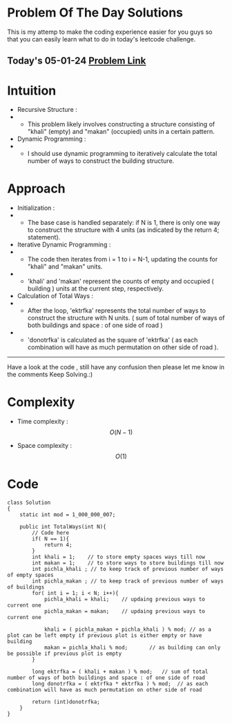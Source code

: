 # Problem Of The Day Solutions

This is my attemp to make the coding experience easier for you guys so that you can easily learn what to do in today's leetcode challenge.

## Today's 05-01-24 [Problem Link](https://www.geeksforgeeks.org/problems/count-possible-ways-to-construct-buildings5007/1)

# Intuition
<!-- Describe your first thoughts on how to solve this problem. -->
- Recursive Structure :
- - This problem likely involves constructing a structure consisting of "khali" (empty) and "makan" (occupied) units in a certain pattern.
- Dynamic Programming :
- - I should use dynamic programming to iteratively calculate the total number of ways to construct the building structure.

# Approach
<!-- Describe your approach to solving the problem. -->
- Initialization :
- - The base case is handled separately: if N is 1, there is only one way to construct the structure with 4 units (as indicated by the return 4; statement).
- Iterative Dynamic Programming :
- - The code then iterates from i = 1 to i = N-1, updating the counts for "khali" and "makan" units.
- - 'khali' and 'makan' represent the counts of empty and occupied ( building ) units at the current step, respectively.
- Calculation of Total Ways :
- - After the loop, 'ektrfka' represents the total number of ways to construct the structure with N units. ( sum of total number of ways of both buildings and space : of one side of road )
- - 'donotrfka' is calculated as the square of 'ektrfka' ( as each combination will have as much permutation on other side of road ).
---
Have a look at the code , still have any confusion then please let me know in the comments
Keep Solving.:)

# Complexity
- Time complexity : $$O(N-1)$$
<!-- Add your time complexity here, e.g. $$O(n)$$ -->
- Space complexity : $$O(1)$$
<!-- Add your space complexity here, e.g. $$O(n)$$ -->


# Code
```
class Solution
{
    static int mod = 1_000_000_007;
    
    public int TotalWays(int N){
        // Code here
        if( N == 1){
            return 4;
        }
        int khali = 1;    // to store empty spaces ways till now
        int makan = 1;    // to store ways to store buildings till now
        int pichla_khali ; // to keep track of previous number of ways of empty spaces
        int pichla_makan ; // to keep track of previous number of ways of buildings
        for( int i = 1; i < N; i++){
            pichla_khali = khali;    // updaing previous ways to current one
            pichla_makan = makan;    // updaing previous ways to current one
            
            khali = ( pichla_makan + pichla_khali ) % mod; // as a plot can be left empty if previous plot is either empty or have building
            makan = pichla_khali % mod;       // as building can only be possible if previous plot is empty
        }
        
        long ektrfka = ( khali + makan ) % mod;   // sum of total number of ways of both buildings and space : of one side of road
        long donotrfka = ( ektrfka * ektrfka ) % mod;  // as each combination will have as much permutation on other side of road 
        
        return (int)donotrfka;
    }
}
```

